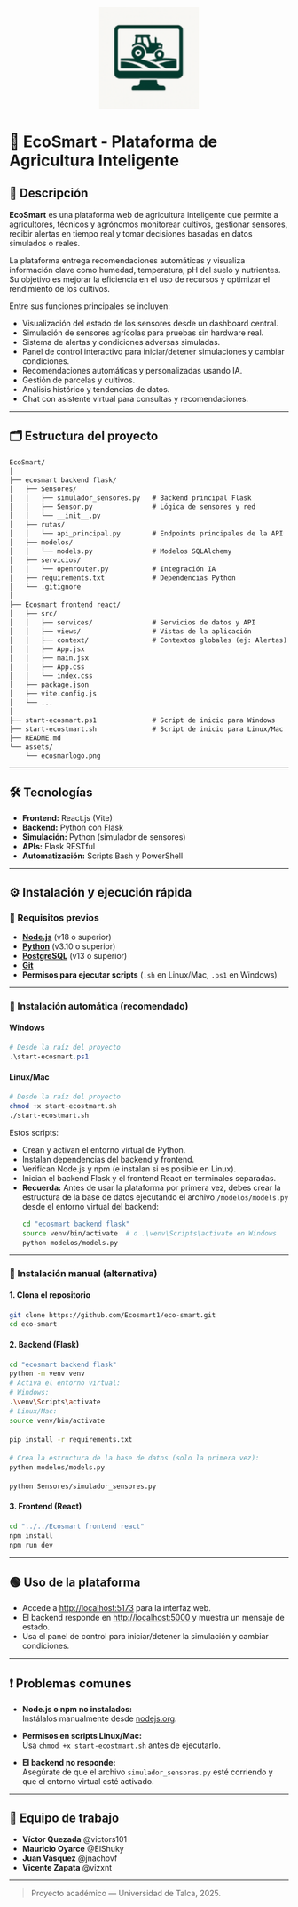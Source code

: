 <p align="center">
  <img src="assets/ecosmarlogo.png" alt="EcoSmart Logo" width="180"/>
</p>

# 🌿 EcoSmart - Plataforma de Agricultura Inteligente

## 📌 Descripción

**EcoSmart** es una plataforma web de agricultura inteligente que permite a agricultores, técnicos y agrónomos monitorear cultivos, gestionar sensores, recibir alertas en tiempo real y tomar decisiones basadas en datos simulados o reales.

La plataforma entrega recomendaciones automáticas y visualiza información clave como humedad, temperatura, pH del suelo y nutrientes. Su objetivo es mejorar la eficiencia en el uso de recursos y optimizar el rendimiento de los cultivos.

Entre sus funciones principales se incluyen:

- Visualización del estado de los sensores desde un dashboard central.
- Simulación de sensores agrícolas para pruebas sin hardware real.
- Sistema de alertas y condiciones adversas simuladas.
- Panel de control interactivo para iniciar/detener simulaciones y cambiar condiciones.
- Recomendaciones automáticas y personalizadas usando IA.
- Gestión de parcelas y cultivos.
- Análisis histórico y tendencias de datos.
- Chat con asistente virtual para consultas y recomendaciones.

---

## 🗂️ Estructura del proyecto

```
EcoSmart/
│
├── ecosmart backend flask/
│   ├── Sensores/
│   │   ├── simulador_sensores.py   # Backend principal Flask
│   │   ├── Sensor.py               # Lógica de sensores y red
│   │   └── __init__.py
│   ├── rutas/
│   │   └── api_principal.py        # Endpoints principales de la API
│   ├── modelos/
│   │   └── models.py               # Modelos SQLAlchemy
│   ├── servicios/
│   │   └── openrouter.py           # Integración IA
│   ├── requirements.txt            # Dependencias Python
│   └── .gitignore
│
├── Ecosmart frontend react/
│   ├── src/
│   │   ├── services/               # Servicios de datos y API
│   │   ├── views/                  # Vistas de la aplicación
│   │   ├── context/                # Contextos globales (ej: Alertas)
│   │   ├── App.jsx
│   │   ├── main.jsx
│   │   ├── App.css
│   │   └── index.css
│   ├── package.json
│   ├── vite.config.js
│   └── ...
│
├── start-ecosmart.ps1              # Script de inicio para Windows
├── start-ecostmart.sh              # Script de inicio para Linux/Mac
├── README.md
└── assets/
    └── ecosmarlogo.png
```

---

## 🛠️ Tecnologías

- **Frontend:** React.js (Vite)
- **Backend:** Python con Flask
- **Simulación:** Python (simulador de sensores)
- **APIs:** Flask RESTful
- **Automatización:** Scripts Bash y PowerShell

---

## ⚙️ Instalación y ejecución rápida

### 📌 Requisitos previos

- **[Node.js](https://nodejs.org/)** (v18 o superior)
- **[Python](https://www.python.org/downloads/)** (v3.10 o superior)
- **[PostgreSQL](https://www.postgresql.org/download/)** (v13 o superior)
- **[Git](https://git-scm.com/)**
- **Permisos para ejecutar scripts** (`.sh` en Linux/Mac, `.ps1` en Windows)

---

### 🚀 Instalación automática (recomendado)

#### **Windows**

```powershell
# Desde la raíz del proyecto
.\start-ecosmart.ps1
```

#### **Linux/Mac**

```bash
# Desde la raíz del proyecto
chmod +x start-ecostmart.sh
./start-ecostmart.sh
```

Estos scripts:
- Crean y activan el entorno virtual de Python.
- Instalan dependencias del backend y frontend.
- Verifican Node.js y npm (e instalan si es posible en Linux).
- Inician el backend Flask y el frontend React en terminales separadas.
- **Recuerda:** Antes de usar la plataforma por primera vez, debes crear la estructura de la base de datos ejecutando el archivo `/modelos/models.py` desde el entorno virtual del backend:
  ```bash
  cd "ecosmart backend flask"
  source venv/bin/activate  # o .\venv\Scripts\activate en Windows
  python modelos/models.py
  ```

---

### 📝 Instalación manual (alternativa)

#### 1. Clona el repositorio

```bash
git clone https://github.com/Ecosmart1/eco-smart.git
cd eco-smart
```

#### 2. Backend (Flask)

```bash
cd "ecosmart backend flask"
python -m venv venv
# Activa el entorno virtual:
# Windows:
.\venv\Scripts\activate
# Linux/Mac:
source venv/bin/activate

pip install -r requirements.txt

# Crea la estructura de la base de datos (solo la primera vez):
python modelos/models.py

python Sensores/simulador_sensores.py
```

#### 3. Frontend (React)

```bash
cd "../../Ecosmart frontend react"
npm install
npm run dev
```

---

## 🟢 Uso de la plataforma

- Accede a [http://localhost:5173](http://localhost:5173) para la interfaz web.
- El backend responde en [http://localhost:5000](http://localhost:5000) y muestra un mensaje de estado.
- Usa el panel de control para iniciar/detener la simulación y cambiar condiciones.

---

## ❗ Problemas comunes

- **Node.js o npm no instalados:**  
  Instálalos manualmente desde [nodejs.org](https://nodejs.org/).

- **Permisos en scripts Linux/Mac:**  
  Usa `chmod +x start-ecostmart.sh` antes de ejecutarlo.

- **El backend no responde:**  
  Asegúrate de que el archivo `simulador_sensores.py` esté corriendo y que el entorno virtual esté activado.

---

## 👥 Equipo de trabajo

- **Víctor Quezada** @victors101
- **Mauricio Oyarce** @ElShuky
- **Juan Vásquez** @jnachovf
- **Vicente Zapata** @vizxnt

---

> Proyecto académico — Universidad de Talca, 2025.